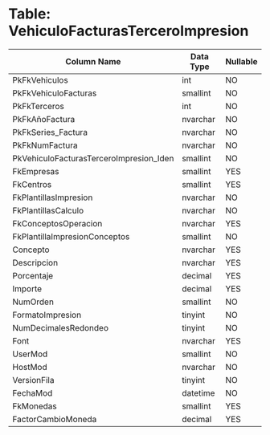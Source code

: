# Table: VehiculoFacturasTerceroImpresion

| Column Name | Data Type | Nullable |
|-------------|-----------|----------|
| PkFkVehiculos | int | NO |
| PkFkVehiculoFacturas | smallint | NO |
| PkFkTerceros | int | NO |
| PkFkAñoFactura | nvarchar | NO |
| PkFkSeries_Factura | nvarchar | NO |
| PkFkNumFactura | nvarchar | NO |
| PkVehiculoFacturasTerceroImpresion_Iden | smallint | NO |
| FkEmpresas | smallint | YES |
| FkCentros | smallint | YES |
| FkPlantillasImpresion | nvarchar | NO |
| FkPlantillasCalculo | nvarchar | NO |
| FkConceptosOperacion | nvarchar | YES |
| FkPlantillaImpresionConceptos | smallint | NO |
| Concepto | nvarchar | YES |
| Descripcion | nvarchar | YES |
| Porcentaje | decimal | YES |
| Importe | decimal | YES |
| NumOrden | smallint | NO |
| FormatoImpresion | tinyint | NO |
| NumDecimalesRedondeo | tinyint | NO |
| Font | nvarchar | YES |
| UserMod | smallint | NO |
| HostMod | nvarchar | NO |
| VersionFila | tinyint | NO |
| FechaMod | datetime | NO |
| FkMonedas | smallint | YES |
| FactorCambioMoneda | decimal | YES |
